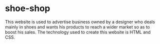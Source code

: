 # shoe-shop
This website is used to advertise business owned by a designer who deals mainly in shoes and wants his products to reach a wider market so as to boost his sales.
The technology used to create this  website is HTML and CSS.

